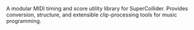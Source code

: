 A modular MIDI timing and score utility library for SuperCollider.
Provides conversion, structure, and extensible clip-processing tools for music programming.
